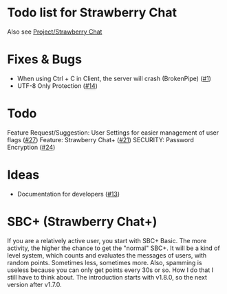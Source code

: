 # Todo list for Strawberry Chat
Also see [Project/Strawberry Chat](https://github.com/orgs/Strawberry-Foundations/projects/1/views/1)

# Fixes & Bugs
- When using Ctrl + C in Client, the server will crash (BrokenPipe) ([#1](https://github.com/Strawberry-Foundations/strawberry-chat/issues/1))
- UTF-8 Only Protection ([#14](https://github.com/Strawberry-Foundations/strawberry-chat/issues/14))

# Todo
Feature Request/Suggestion: User Settings for easier management of user flags ([#27](https://github.com/Strawberry-Foundations/strawberry-chat/issues/27))
Feature: Strawberry Chat+ ([#21](https://github.com/Strawberry-Foundations/strawberry-chat/issues/21))
SECURITY: Password Encryption ([#24](https://github.com/Strawberry-Foundations/strawberry-chat/issues/24))

# Ideas
- Documentation for developers ([#13](https://github.com/Strawberry-Foundations/strawberry-chat/issues/13))

# SBC+ (Strawberry Chat+)
If you are a relatively active user, you start with SBC+ Basic. The more activity, the higher the chance to get the "normal" SBC+. 
It will be a kind of level system, which counts and evaluates the messages of users, with random points. Sometimes less, sometimes more. 
Also, spamming is useless because you can only get points every 30s or so. How I do that I still have to think about. 
The introduction starts with v1.8.0, so the next version after v1.7.0.